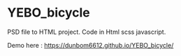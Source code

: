# YEBO_bicycle
PSD file to HTML project.
Code in Html scss javascript.

Demo here : https://dunbom6612.github.io/YEBO_bicycle/
